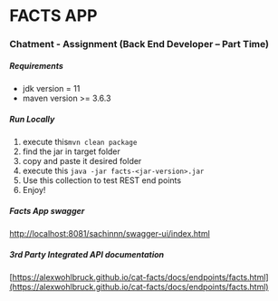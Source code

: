 # **FACTS APP**

### Chatment - Assignment (Back End Developer – Part Time)

##### ***Requirements***

*   jdk version = 11
*   maven version >= 3.6.3

##### ***Run Locally***
1.  execute this`mvn clean package`
2.  find the jar in target folder
3.  copy and paste it desired folder
4.  execute this `java -jar facts-<jar-version>.jar`
5.  Use this collection to test REST end points
6.  Enjoy!

##### ***Facts App swagger***
[http://localhost:8081/sachinnn/swagger-ui/index.html](http://localhost:8081/sachinnn/swagger-ui/index.html)

##### ***3rd Party Integrated API documentation***  
[https://alexwohlbruck.github.io/cat-facts/docs/endpoints/facts.html](https://alexwohlbruck.github.io/cat-facts/docs/endpoints/facts.html)
